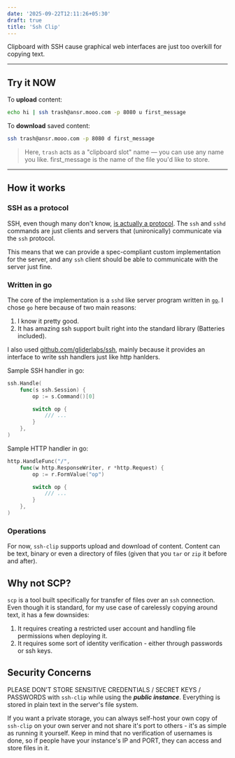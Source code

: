 ```yaml
---
date: '2025-09-22T12:11:26+05:30'
draft: true
title: 'Ssh Clip'
---
```



Clipboard with SSH cause graphical web interfaces are just too overkill for copying text.

---

<!--more-->

## Try it NOW

To **upload** content:

```sh
echo hi | ssh trash@ansr.mooo.com -p 8080 u first_message
```

To **download** saved content:

```sh
ssh trash@ansr.mooo.com -p 8080 d first_message
```

> Here, `trash` acts as a "clipboard slot" name — you can use any name you like.
first_message is the name of the file you'd like to store.


---

## How it works

### SSH as a protocol

SSH, even though many don't know, [is actually a protocol](https://datatracker.ietf.org/doc/html/rfc4251). The `ssh` and `sshd` commands are just clients and servers that (unironically) communicate via the `ssh` protocol.

This means that we can provide a spec-compliant custom implementation for the server, and any `ssh` client should be able to communicate with the server just fine.

### Written in go

The core of the implementation is a `sshd` like server program written in [`go`](https://go.dev/). I chose `go` here because of two main reasons:

1. I know it pretty good.
2. It has amazing ssh support built right into the standard library (Batteries included).

I also used [github.com/gliderlabs/ssh](https://github.com/gliderlabs/ssh), mainly because it provides an interface to write ssh handlers just like http hanlders.

Sample SSH handler in go:
```go
ssh.Handle(
    func(s ssh.Session) {
        op := s.Command()[0]

        switch op {
            /// ...
        }
    },
)

```

Sample HTTP handler in go:
```go
http.HandleFunc("/",
    func(w http.ResponseWriter, r *http.Request) {
        op := r.FormValue("op")

        switch op {
            /// ...
        }
    },
)
```

### Operations

For now, `ssh-clip` supports upload and download of content. Content can be text, binary or even a directory of files (given that you `tar` or `zip` it before and after).

## Why not SCP?

`scp` is a tool built specifically for transfer of files over an `ssh` connection. Even though it is standard, for my use case of carelessly copying around text, it has a few downsides:

1. It requires creating a restricted user account and handling file permissions when deploying it.
2. It requires some sort of identity verification - either through passwords or ssh keys.

## Security Concerns

PLEASE DON'T STORE SENSITIVE CREDENTIALS / SECRET KEYS / PASSWORDS with `ssh-clip` while using the ***public instance***. Everything is stored in plain text in the server's file system.

If you want a private storage, you can always self-host your own copy of `ssh-clip` on your own server and not share it's port to others - it's as simple as running it yourself. Keep in mind that no verification of usernames is done, so if people have your instance's IP and PORT, they can access and store files in it.

